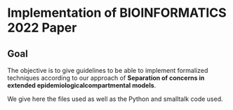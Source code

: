 # Implementation of BIOINFORMATICS 2022 Paper

## Goal

The objective is to give guidelines to be able to implement formalized techniques according to our approach of **Separation of concerns in extended epidemiologicalcompartmental models**.

We give here the files used as well as the Python and smalltalk code used.










